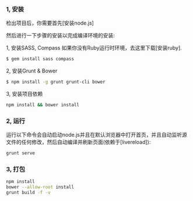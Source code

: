 ### 1, 安装

检出项目后，你需要首先[安装node.js]

然后进行一下步骤的安装以完成编译环境的安装:

1, 安装SASS, Compass
如果你没有Ruby运行时环境，去这里下载[安装ruby].
```sh
$ gem install sass compass
```
2, 安装Grunt & Bower
```sh
$ npm install -g grunt grunt-cli bower
```
3, 安装项目依赖
```sh
npm install && bower install
```

### 2, 运行
运行以下命令会自动启动node.js并且在默认浏览器中打开首页，并且自动监听源文件的任何修改，然后自动编译并刷新页面(依赖于[livereload]):
```sh
grunt serve
```

### 3, 打包
```sh
npm install
bower --allow-root install
grunt build -f -v
```